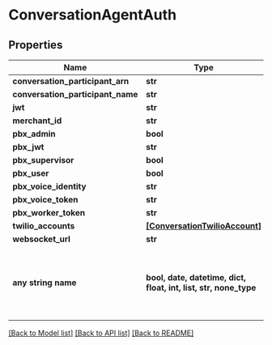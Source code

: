 # ConversationAgentAuth


## Properties
Name | Type | Description | Notes
------------ | ------------- | ------------- | -------------
**conversation_participant_arn** | **str** |  | [optional] 
**conversation_participant_name** | **str** |  | [optional] 
**jwt** | **str** |  | [optional] 
**merchant_id** | **str** |  | [optional] 
**pbx_admin** | **bool** |  | [optional] 
**pbx_jwt** | **str** |  | [optional] 
**pbx_supervisor** | **bool** |  | [optional] 
**pbx_user** | **bool** |  | [optional] 
**pbx_voice_identity** | **str** |  | [optional] 
**pbx_voice_token** | **str** |  | [optional] 
**pbx_worker_token** | **str** |  | [optional] 
**twilio_accounts** | [**[ConversationTwilioAccount]**](ConversationTwilioAccount.md) |  | [optional] 
**websocket_url** | **str** |  | [optional] 
**any string name** | **bool, date, datetime, dict, float, int, list, str, none_type** | any string name can be used but the value must be the correct type | [optional]

[[Back to Model list]](../README.md#documentation-for-models) [[Back to API list]](../README.md#documentation-for-api-endpoints) [[Back to README]](../README.md)


